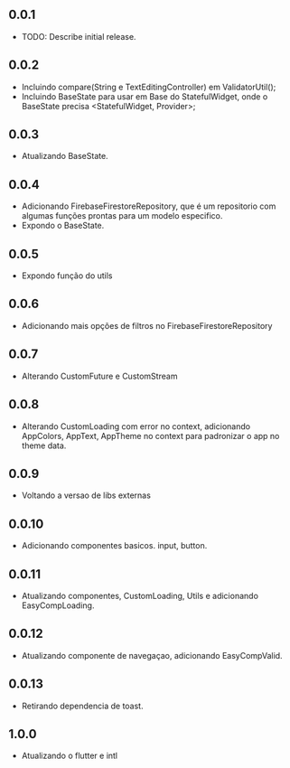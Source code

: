 ## 0.0.1

-   TODO: Describe initial release.

## 0.0.2

-   Incluindo compare(String e TextEditingController) em ValidatorUtil();
-   Incluindo BaseState para usar em Base do StatefulWidget, onde o BaseState precisa <StatefulWidget, Provider>;

## 0.0.3

-   Atualizando BaseState.

## 0.0.4

-   Adicionando FirebaseFirestoreRepository<Modelo>, que é um repositorio com algumas funções prontas para um modelo especifico.
-   Expondo o BaseState.

## 0.0.5

-   Expondo função do utils

## 0.0.6

-   Adicionando mais opções de filtros no FirebaseFirestoreRepository

## 0.0.7

-   Alterando CustomFuture e CustomStream

## 0.0.8

-   Alterando CustomLoading com error no context, adicionando AppColors, AppText, AppTheme no context para padronizar o app no theme data.

## 0.0.9

-   Voltando a versao de libs externas

## 0.0.10

-   Adicionando componentes basicos. input, button.

## 0.0.11

-   Atualizando componentes, CustomLoading, Utils e adicionando EasyCompLoading.

## 0.0.12

-   Atualizando componente de navegaçao, adicionando EasyCompValid.

## 0.0.13

-   Retirando dependencia de toast.

## 1.0.0

-   Atualizando o flutter e intl
